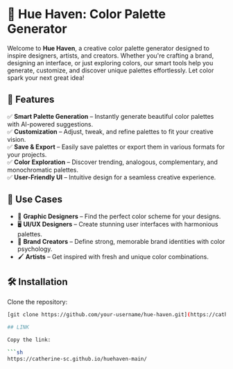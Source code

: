 # 🎨 Hue Haven: Color Palette Generator

Welcome to **Hue Haven**, a creative color palette generator designed to inspire designers, artists, and creators. Whether you're crafting a brand, designing an interface, or just exploring colors, our smart tools help you generate, customize, and discover unique palettes effortlessly. Let color spark your next great idea!  

## 🚀 Features  

✅ **Smart Palette Generation** – Instantly generate beautiful color palettes with AI-powered suggestions.  
✅ **Customization** – Adjust, tweak, and refine palettes to fit your creative vision.  
✅ **Save & Export** – Easily save palettes or export them in various formats for your projects.  
✅ **Color Exploration** – Discover trending, analogous, complementary, and monochromatic palettes.  
✅ **User-Friendly UI** – Intuitive design for a seamless creative experience.  

## 🎯 Use Cases  

- 🎨 **Graphic Designers** – Find the perfect color scheme for your designs.  
- 🖥️ **UI/UX Designers** – Create stunning user interfaces with harmonious palettes.  
- 📢 **Brand Creators** – Define strong, memorable brand identities with color psychology.  
- 🖌️ **Artists** – Get inspired with fresh and unique color combinations.  

## 🛠️ Installation  

Clone the repository:  

```sh
[git clone https://github.com/your-username/hue-haven.git](https://catherine-sc.github.io/huehaven-main/)

## LINK

Copy the link:

```sh
https://catherine-sc.github.io/huehaven-main/

